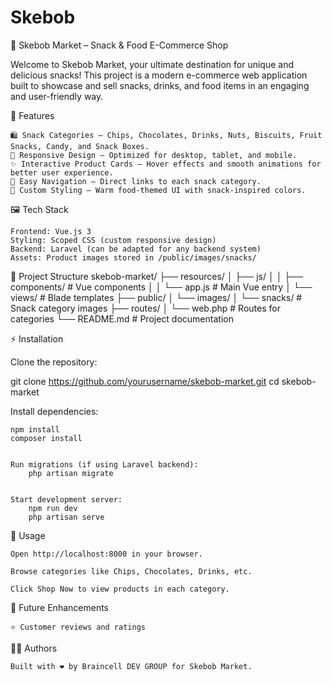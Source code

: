 # Skebob

🥨 Skebob Market – Snack & Food E-Commerce Shop

Welcome to Skebob Market, your ultimate destination for unique and delicious snacks!
This project is a modern e-commerce web application built to showcase and sell snacks, drinks, and food items in an engaging and user-friendly way.

🚀 Features

    🛍️ Snack Categories – Chips, Chocolates, Drinks, Nuts, Biscuits, Fruit Snacks, Candy, and Snack Boxes.
    📱 Responsive Design – Optimized for desktop, tablet, and mobile.
    ✨ Interactive Product Cards – Hover effects and smooth animations for better user experience.
    🔗 Easy Navigation – Direct links to each snack category.
    🎨 Custom Styling – Warm food-themed UI with snack-inspired colors.

🖼️ Tech Stack

    Frontend: Vue.js 3
    Styling: Scoped CSS (custom responsive design)
    Backend: Laravel (can be adapted for any backend system)
    Assets: Product images stored in /public/images/snacks/

📂 Project Structure
    skebob-market/
    ├── resources/
    │   ├── js/
    │   │   ├── components/       # Vue components
    │   │   └── app.js            # Main Vue entry
    │   └── views/                # Blade templates
    ├── public/
    │   └── images/
    │       └── snacks/           # Snack category images
    ├── routes/
    │   └── web.php               # Routes for categories
    └── README.md                 # Project documentation

⚡ Installation

Clone the repository:

git clone https://github.com/yourusername/skebob-market.git
cd skebob-market


Install dependencies:

    npm install
    composer install
    

    Run migrations (if using Laravel backend):
        php artisan migrate
    
    
    Start development server:
        npm run dev
        php artisan serve

🎯 Usage

    Open http://localhost:8000 in your browser.
    
    Browse categories like Chips, Chocolates, Drinks, etc.
    
    Click Shop Now to view products in each category.


🌟 Future Enhancements

    ⭐ Customer reviews and ratings


👨‍💻 Authors

    Built with ❤️ by Braincell DEV GROUP for Skebob Market.